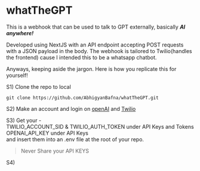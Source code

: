 # whatTheGPT

This is a webhook that can be used to talk to GPT externally, basically <b><i>AI anywhere!</i></b>

Developed using NextJS with an API endpoint accepting POST requests with a JSON payload in the body. The webhook is tailored to Twilio(handles the frontend) cause I intended this to be a whatsapp chatbot.

Anyways, keeping aside the jargon. Here is how you replicate this for yourself!

S1) Clone the repo to local
```
git clone https://github.com/AbhigyanBafna/whatTheGPT.git
```
S2) Make an account and login on [openAI](https://platform.openai.com/) and [Twilio](https://www.twilio.com/login) <br>

S3) Get your - <br> 
TWILIO_ACCOUNT_SID & TWILIO_AUTH_TOKEN under API Keys and Tokens <br>
OPENAI_API_KEY under API Keys <br>
and insert them into an .env file at the root of your repo.

>Never Share your API KEYS

S4) 

